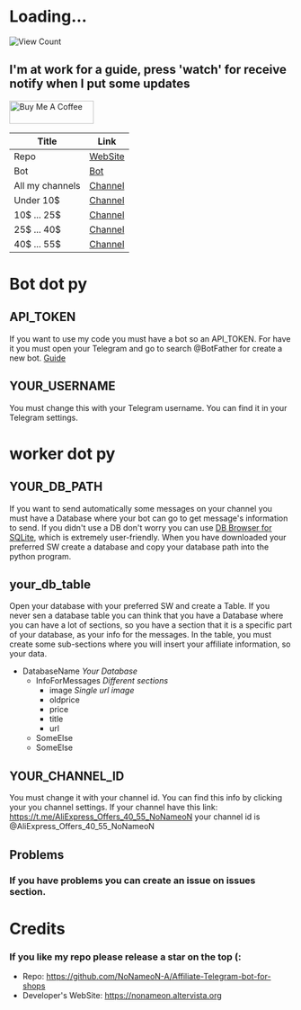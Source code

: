 
# Loading...
![View Count](https://counter.gofiber.io/badge/NoNameoN/Affiliate-Telegram-bot-for-shops)

## I'm at work for a guide, press 'watch' for receive notify when I put some updates

<a href="https://www.buymeacoffee.com/NoNameoNA" target="_blank"><img src="https://cdn.buymeacoffee.com/buttons/v2/default-black.png" alt="Buy Me A Coffee" style="height: 41px !important;width: 150px !important;" ></a>

|Title| Link |
|--|--|
|Repo|[WebSite](https://nonameon-a.github.io/Affiliate-Telegram-bot-for-shops/)|
|Bot|[Bot](https://t.me/AliExpress_NoNameoN_bot)|
| All my channels | [Channel](https://t.me/AliExpress_Offers_NoNameoN) |
|Under 10$|[Channel](https://t.me/AliExpress_Offers_Under10)|
|10$ ... 25$|[Channel](https://t.me/AliExpress_Offers_10_25)|
|25$ ... 40$|[Channel](https://t.me/AliExpress_From25_To40_NoNameoN)|
|40$ ... 55$|[Channel](https://t.me/AliExpress_Offers_40_55_NoNameoN)|

# Bot dot py
## API_TOKEN
If you want to use my code you must have a bot so an API_TOKEN.
For have it you must open your Telegram and go to search @BotFather for create a new bot.
[Guide](https://core.telegram.org/bots#3-how-do-i-create-a-bot)
## YOUR_USERNAME
You must change this with your Telegram username. You can find it in your Telegram settings.

# worker dot py
## YOUR_DB_PATH
If you want to send automatically some messages on your channel you must have a Database where your bot can go to get message's information to send.
If you didn't use a DB don't worry you can use [DB Browser for SQLite](https://sqlitebrowser.org/), which is extremely user-friendly.
When you have downloaded your preferred SW create a database and copy your database path into the python program.
## your_db_table
Open your database with your preferred SW and create a Table. If you never sen a database table you can think that you have a Database where you can have a lot of sections, so you have a section that it is a specific part of your database, as your info for the messages.
In the table, you must create some sub-sections where you will insert your affiliate information, so your data.

 - DatabaseName *Your Database*
	 - InfoForMessages *Different sections*
		 - image *Single url image*
		 - oldprice
		 - price
		 - title
		 - url
	 - SomeElse
	 - SomeElse
## YOUR_CHANNEL_ID
You must change it with your channel id. You can find this info by clicking your you channel settings.
If your channel have this link: https://t.me/AliExpress_Offers_40_55_NoNameoN your channel id is @AliExpress_Offers_40_55_NoNameoN
## Problems
### If you have problems you can create an issue on issues section.
# Credits
### If you like my repo please release a star on the top (:
- Repo: https://github.com/NoNameoN-A/Affiliate-Telegram-bot-for-shops
- Developer's WebSite: https://nonameon.altervista.org
